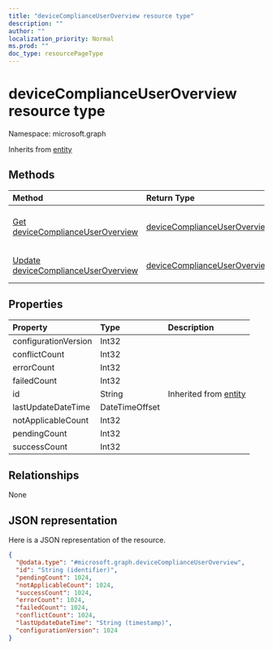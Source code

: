 ```yaml
---
title: "deviceComplianceUserOverview resource type"
description: ""
author: ""
localization_priority: Normal
ms.prod: ""
doc_type: resourcePageType
---
```


# deviceComplianceUserOverview resource type


Namespace: microsoft.graph




Inherits from [entity](../resources/entity.md)

## Methods
|Method|Return Type|Description|
|:---|:---|:---|
|[Get deviceComplianceUserOverview](../api/devicecomplianceuseroverview-get.md)|[deviceComplianceUserOverview](../resources/devicecomplianceuseroverview.md)|Read properties and relationships of the [deviceComplianceUserOverview](../resources/devicecomplianceuseroverview.md) object.|
|[Update deviceComplianceUserOverview](../api/devicecomplianceuseroverview-update.md)|[deviceComplianceUserOverview](../resources/devicecomplianceuseroverview.md)|Update the properties of a [deviceComplianceUserOverview](../resources/devicecomplianceuseroverview.md) object.|

## Properties
|Property|Type|Description|
|:---|:---|:---|
|configurationVersion|Int32||
|conflictCount|Int32||
|errorCount|Int32||
|failedCount|Int32||
|id|String| Inherited from [entity](../resources/entity.md)|
|lastUpdateDateTime|DateTimeOffset||
|notApplicableCount|Int32||
|pendingCount|Int32||
|successCount|Int32||

## Relationships
None

## JSON representation
Here is a JSON representation of the resource.
<!-- {
  "blockType": "resource",
  "keyProperty": "id",
  "@odata.type": "microsoft.graph.deviceComplianceUserOverview",
  "baseType": "microsoft.graph.entity",
  "openType": false
}
-->
``` json
{
  "@odata.type": "#microsoft.graph.deviceComplianceUserOverview",
  "id": "String (identifier)",
  "pendingCount": 1024,
  "notApplicableCount": 1024,
  "successCount": 1024,
  "errorCount": 1024,
  "failedCount": 1024,
  "conflictCount": 1024,
  "lastUpdateDateTime": "String (timestamp)",
  "configurationVersion": 1024
}
```

